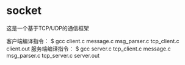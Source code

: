 # socket
这是一个基于TCP/UDP的通信框架

客户端编译指令：
$ gcc client.c message.c msg_parser.c tcp_client.c client.out
服务端编译指令：
$ gcc server.c tcp_client.c message.c msg_parser.c tcp_server.c  server.out

